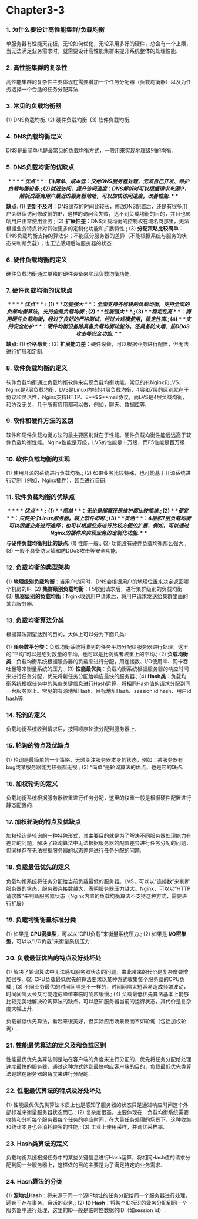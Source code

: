 # Chapter3-3

### 1. 为什么要设计高性能集群/负载均衡

单服务器有性能天花板，无论如何优化，无论采用多好的硬件，总会有一个上限，当无法满足业务需求时，就需要设计高性能集群来提升系统整体的处理性能.

### 2. 高性能集群的复杂性

高性能集群的复杂性主要体现在需要增加一个任务分配器（负载均衡器）以及为任务选择一个合适的任务分配算法.

### 3. 常见的负载均衡器

(1) DNS负载均衡. (2) 硬件负载均衡. (3) 软件负载均衡.

### 4. DNS负载均衡定义

DNS是最简单也是最常见的负载均衡方式，一般用来实现地理级别的均衡.

### 5. DNS负载均衡的优缺点

**$$** **优点**: (1) 简单、成本低：交给DNS服务器处理，无须自己开发、维护负载均衡设备.; (2) 就近访问，提升访问速度：DNS解析时可以根据请求来源IP，解析成距离用户最近的服务器地址，可以加快访问速度，改善性能.**$$** **缺点**: (1) **更新不及时**：DNS缓存的时间比较长，修改DNS配置后，还是有很多用户会继续访问修改前的IP，这样的访问会失败，达不到负载均衡的目的，并且也影响用户正常使用业务.; (2) **扩展性差**：DNS负载均衡的控制权在域名商那里，无法根据业务特点针对其做更多的定制化功能和扩展特性.; (3) **分配策略比较简单**：DNS负载均衡支持的算法少；不能区分服务器的差异（不能根据系统与服务的状态来判断负载）；也无法感知后端服务器的状态.

### 6. 硬件负载均衡的定义

硬件负载均衡通过单独的硬件设备来实现负载均衡功能.

### 7. 硬件负载均衡的优缺点

**$$** **优点**: (1) **功能强大**：全面支持各层级的负载均衡，支持全面的负载均衡算法，支持全局负载均衡.; (2) **性能强大**.; (3) **稳定性高**：商用硬件负载均衡，经过了良好的严格测试，经过大规模使用，稳定性高.; (4) **支持安全防护**：硬件均衡设备除具备负载均衡功能外，还具备防火墙、防DDoS攻击等安全功能.**$$** **缺点**: (1) **价格昂贵**.; (2) **扩展能力差**：硬件设备，可以根据业务进行配置，但无法进行扩展和定制.

### 8. 软件负载均衡的定义

软件负载均衡通过负载均衡软件来实现负载均衡功能，常见的有Nginx和LVS，Nginx是7层负载均衡，LVS是Linux内核的4层负载均衡，4层和7层的区别就在于协议和灵活性，Nginx支持HTTP、E**$$**mail协议，而LVS是4层负载均衡，和协议无关，几乎所有应用都可以做，例如，聊天、数据库等.

### 9. 软件和硬件方法的区别

软件和硬件负载均衡方法的最主要区别就在于性能。硬件负载均衡性能远远高于软件负载均衡性能。Nginx性能是万级，LVS的性能是十万级，而F5性能是百万级.

### 10. 软件负载均衡的实现

(1) 使用开源的系统进行负载均衡.; (2) 如果业务比较特殊，也可能基于开源系统进行定制（例如，Nginx插件），甚至进行自研.

### 11. 软件负载均衡的优缺点

**$$** **优点**: (1) **简单**：无论是部署还是维护都比较简单.; (2) **便宜**：只要买个Linux服务器，装上软件即可.; (3) **灵活**：4层和7层负载均衡可以根据业务进行选择；也可以根据业务进行比较方便的扩展，例如，可以通过Nginx的插件来实现业务的定制化功能.**$$** **与硬件负载均衡相比的缺点**: (1) 性能一般.; (2) 功能没有硬件负载均衡那么强大.; (3) 一般不具备防火墙和防DDoS攻击等安全功能.

### 12. 负载均衡的典型架构

(1) **地理级别负载均衡**：当用户访问时，DNS会根据用户的地理位置来决定返回哪个机房的IP. (2) **集群级别负载均衡**：F5收到请求后，进行集群级别的负载均衡. (3) **机器级别的负载均衡**：Nginx收到用户请求后，将用户请求发送给集群里面的某台服务器.

### 13. 负载均衡算法分类

根据算法期望达到的目的，大体上可以分为下面几类:

(1) **任务数平分类**：负载均衡系统将收到的任务平均分配给服务器进行处理，这里的“平均”可以是绝对数量的平均，也可以是比例或者权重上的平均.; (2) **负载均衡类**：负载均衡系统根据服务器的负载来进行分配，用连接数、I/O使用率、网卡吞吐量等来衡量系统的压力.; (3) **性能最优类**：负载均衡系统根据服务器的响应时间来进行任务分配，优先将新任务分配给响应最快的服务器.; (4) **Hash类**：负载均衡系统根据任务中的某些关键信息进行Hash运算，将相同Hash值的请求分配到同一台服务器上。常见的有源地址Hash、目标地址Hash、session id hash、用户id hash等.

### 14. 轮询的定义

负载均衡系统收到请求后，按照顺序轮流分配到服务器上.

### 15. 轮询的特点及优缺点

(1) 轮询是最简单的一个策略，无须关注服务器本身的状态，例如：某服务器有bug或某服务器能力较强都无视.; (2) “简单”是轮询算法的优点，也是它的缺点.

### 16. 加权轮询的定义

负载均衡系统根据服务器权重进行任务分配，这里的权重一般是根据硬件配置进行静态配置的.

### 17. 加权轮询的特点及优缺点

加权轮询是轮询的一种特殊形式，其主要目的就是为了解决不同服务器处理能力有差异的问题，解决了轮询算法中无法根据服务器的配置差异进行任务分配的问题，但同样存在无法根据服务器的状态差异进行任务分配的问题.

### 18. 负载最低优先的定义

负载均衡系统将任务分配给当前负载最低的服务器。LVS，可以以“连接数”来判断服务器的状态，服务器连接数越大，表明服务器压力越大。Nginx，可以以“HTTP请求数”来判断服务器状态（Nginx内置的负载均衡算法不支持这种方式，需要进行扩展）

### 19. 负载均衡衡量标准分类

(1) 如果是 **CPU密集型**，可以以“CPU负载”来衡量系统压力.; (2) 如果是 **I/O密集型**，可以以“I/O负载”来衡量系统压力.

### 20. 负载最低优先的特点及好处坏处

(1) 解决了轮询算法中无法感知服务器状态的问题，由此带来的代价是复杂度要增加很多.; (2) CPU负载最低优先的算法要求以某种方式收集每个服务器的CPU负载.; (3) 不同业务最优的时间间隔是不一样的，时间间隔太短容易造成频繁波动，时间间隔太长又可能造成峰值来临时响应缓慢.; (4) 负载最低优先算法基本上能够比较完美地解决轮询算法的缺点，可以感知服务器当前的运行状态，其代价是复杂度大幅上升.

负载最低优先算法，看起来很美好，但实际应用场景反而不如轮询（包括加权轮询）.

### 21. 性能最优算法的定义及和负载区别

性能最优优先类算法则是站在客户端的角度来进行分配的，优先将任务分配给处理速度最快的服务器，通过这种方式达到最快响应客户端的目的，负载最低优先类算法是站在服务器的角度来进行分配的.

### 22. 性能最优算法的特点及好处坏处

(1) 性能最优优先类算法本质上也是感知了服务器的状态只是通过响应时间这个外部标准来衡量服务器状态而已.; (2) 复杂度很高，主要体现在：负载均衡系统需要收集和分析每个服务器每个任务的响应时间，在大量任务处理的场景下，这种收集和统计本身也会消耗较多的性能.; (3) 工业上使用采样，并调优采样率.

### 23. Hash类算法的定义

负载均衡系统根据任务中的某些关键信息进行Hash运算，将相同Hash值的请求分配到同一台服务器上，这样做的目的主要是为了满足特定的业务需求.

### 24. Hash算法的分类

(1) **源地址Hash**：将来源于同一个源IP地址的任务分配给同一个服务器进行处理，适合于存在事务、会话的业务.; (2) **ID Hash**：将某个ID标识的业务分配到同一个服务器中进行处理，这里的ID一般是临时性数据的ID（如session id）.